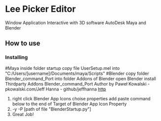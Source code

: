 # Lee Picker Editor
Window Application Interactive with 3D software AutoDesk Maya and Blender

## How to use
### Installing
#Maya inside folder startup copy file UserSetup.mel into "C:/Users/[username]/Documents/maya/Scripts"
#Blender copy folder Blender_command_Port into folder Addons of Blender 
open Blender install Thirdparty Adđons Blender_command_Port Author by Paweł Kowalski - pkowalski.com/Jeff Hanna - github/jeffhanna
[http ](https://github.com/p4vv37/blender_command_port)
1. right click Blender App Icons choise properties add paste command below to the end of Target of Blender App Icon Property
2. -y -P  [path of file "BlenderStartup.py"]
3. Great Job!
